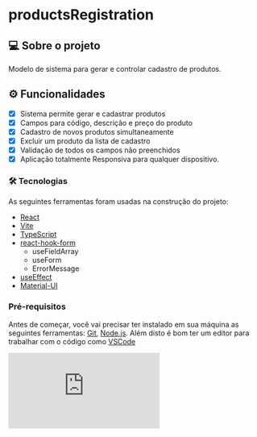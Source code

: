 # productsRegistration

## 💻 Sobre o projeto
Modelo de sistema para gerar e controlar cadastro de produtos.

## ⚙️ Funcionalidades
- [x] Sistema permite gerar e cadastrar produtos
- [x] Campos para código, descrição e preço do produto
- [x] Cadastro de novos produtos simultaneamente
- [x] Excluir um produto da lista de cadastro
- [x] Validação de todos os campos não preenchidos
- [x] Aplicação totalmente Responsiva para qualquer dispositivo.

### 🛠 Tecnologias

As seguintes ferramentas foram usadas na construção do projeto:

- [React](https://pt-br.reactjs.org)
- [Vite](https://vitejs.dev/guide/#scaffolding-your-first-vite-project)
- [TypeScript](https://www.typescriptlang.org/)
- [react-hook-form](https://react-hook-form.com/)
  - useFieldArray
  - useForm
  - ErrorMessage 
- [useEffect](https://pt-br.reactjs.org/docs/hooks-effect.html)
- [Material-UI](https://v4.mui.com/pt/)



### Pré-requisitos

Antes de começar, você vai precisar ter instalado em sua máquina as seguintes ferramentas:
[Git](https://git-scm.com), [Node.js](https://nodejs.org/en/). 
Além disto é bom ter um editor para trabalhar com o código como [VSCode](https://code.visualstudio.com/) 



[![GitHub license](https://badgen.net/github/license/Naereen/Strapdown.js)](https://github.com/Naereen/StrapDown.js/blob/master/LICENSE)
